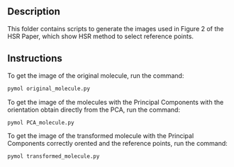 ## Description

This folder contains scripts to generate the images used in Figure 2 of the HSR Paper, which show HSR method to select reference points.

## Instructions

To get the image of the original molecule, run the command:

```bash
pymol original_molecule.py
```

To get the image of the molecules with the Principal Components with the orientation obtain directly from the PCA, run the command:

```bash
pymol PCA_molecule.py
```

To get the image of the transformed molecule with the Principal Components correctly orented and the reference points, run the command:

```bash
pymol transformed_molecule.py
```

